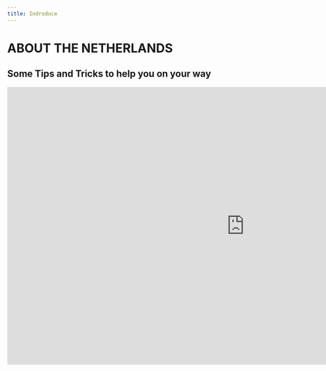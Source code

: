 ```yaml
---
title: Indroduce
---
```


<h1>ABOUT THE NETHERLANDS</h1>
<h2> Some Tips and Tricks to help you on your way</h2>



<iframe src="https://marisaviljoen044.h5p.com/content/1291528263097405477/embed" width="1088" height="637" frameborder="0" allowfullscreen="allowfullscreen" allow="autoplay *; geolocation *; microphone *; camera *; midi *; encrypted-media *"></iframe><script src="https://marisaviljoen044.h5p.com/js/h5p-resizer.js" charset="UTF-8"></script>

<script src="https://marisaviljoen044.h5p.com/js/h5p-resizer.js" charset="UTF-8"></script>
